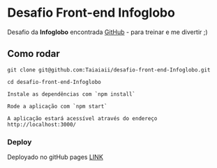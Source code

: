 # Desafio Front-end Infoglobo

Desafio  da __Infoglobo__ encontrada  [GitHub](https://github.com/Infoglobo/desafio-front-end) - para treinar e me divertir ;)
## Como rodar


```
git clone git@github.com:Taiaiaii/desafio-front-end-Infoglobo.git
```
```
cd desafio-front-end-Infoglobo
```
```
Instale as dependências com `npm install`
```
```
Rode a aplicação com `npm start`
```
```
A aplicação estará acessível através do endereço http://localhost:3000/
```

### Deploy

Deployado no gitHub pages [LINK](https://taiaiaii.github.io/desafio-front-end-Infoglobo/)
